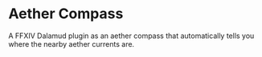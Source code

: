 # Aether Compass

A FFXIV Dalamud plugin as an aether compass that automatically tells you where the nearby aether currents are.

